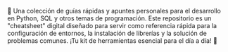 
📓 Una colección de guías rápidas y apuntes personales para el desarrollo en Python, SQL y otros temas de programación. Este repositorio es un "cheatsheet" digital diseñado para servir como referencia rápida para la configuración de entornos, la instalación de librerías y la solución de problemas comunes. ¡Tu kit de herramientas esencial para el día a día! 🚀
